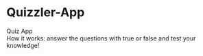 # Quizzler-App
Quiz App  
How it works: answer the questions with true or false and test your knowledge!
